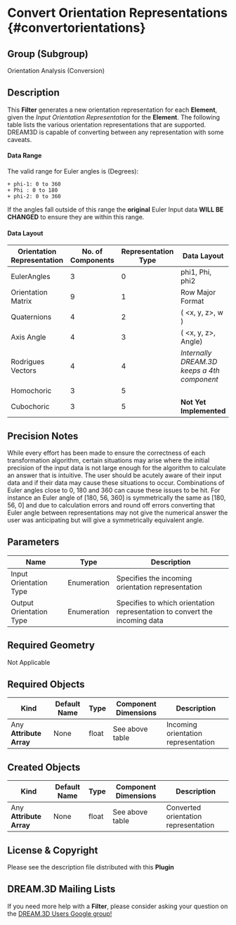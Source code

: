 Convert Orientation Representations {#convertorientations}
=======

## Group (Subgroup) ##
Orientation Analysis (Conversion)

## Description ##

This **Filter** generates a new orientation representation for each **Element**, given the _Input Orientation Representation_ for the **Element**. The following table lists the various orientation representations that are supported. DREAM3D is capable of converting between any representation with some caveats.

#### Data Range ####

The valid range for Euler angles is (Degrees):

    + phi-1: 0 to 360
    + Phi : 0 to 180
    + phi-2: 0 to 360

If the angles fall outside of this range the **original** Euler Input data **WILL BE CHANGED** to ensure they are within this range.


#### Data Layout ####

| Orientation Representation | No. of Components | Representation Type | Data Layout |
|----------------------------|------------------|-------------------------|-------|
| EulerAngles                | 3 | 0 | phi1, Phi, phi2 |
| Orientation Matrix         | 9 | 1 | Row Major Format |
| Quaternions                | 4 | 2 | ( <x, y, z>, w ) |
| Axis Angle                 | 4 | 3 | ( <x, y, z>, Angle) |
| Rodrigues Vectors          | 4 | 4 | *Internally DREAM.3D keeps a 4th component* |
| Homochoric                 | 3 | 5 | |
| Cubochoric                 | 3 | 5 | **Not Yet Implemented** |


## Precision Notes ##

While every effort has been made to ensure the correctness of each transformation algorithm, certain situations may arise where the initial precision of the input data is not large enough for the algorithm to calculate an answer that is intuitive. The user should be acutely aware of their input data and if their data may cause these situations to occur. Combinations of Euler angles close to 0, 180 and 360 can cause these issues to be hit. For instance an Euler angle of [180, 56, 360] is symmetrically the same as [180, 56, 0] and due to calculation errors and round off errors converting that Euler angle between representations may not give the numerical answer the user was anticipating but will give a symmetrically equivalent angle.

## Parameters ##

| Name             | Type | Description |
|------------------|------|-------------|
| Input Orientation Type | Enumeration | Specifies the incoming orientation representation |
| Output Orientation Type | Enumeration | Specifies to which orientation representation to convert the incoming data  |

## Required Geometry ##

Not Applicable

## Required Objects ##

| Kind | Default Name | Type | Component Dimensions | Description |
|------|--------------|------|----------------------|-------------|
| Any **Attribute Array** | None    | float | See above table | Incoming orientation representation |


## Created Objects ##

| Kind | Default Name | Type | Component Dimensions | Description |
|------|--------------|-------------|---------|-------------------|
| Any **Attribute Array**     | None            | float | See above table | Converted orientation representation          |


## License & Copyright ##

Please see the description file distributed with this **Plugin**

## DREAM.3D Mailing Lists ##

If you need more help with a **Filter**, please consider asking your question on the [DREAM.3D Users Google group!](https://groups.google.com/forum/?hl=en#!forum/dream3d-users)

